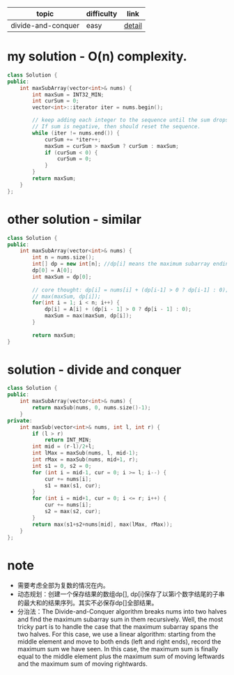 | topic | difficulty | link |
| ---   | ---        | ---  |
| divide-and-conquer | easy | [detail](https://leetcode.com/problems/maximum-subarray/) |

# my solution - O(n) complexity.
```c++
class Solution {
public:
    int maxSubArray(vector<int>& nums) {
        int maxSum = INT32_MIN;
        int curSum = 0;
        vector<int>::iterator iter = nums.begin();

        // keep adding each integer to the sequence until the sum drops below 0.
        // If sum is negative, then should reset the sequence.
        while (iter != nums.end()) {
            curSum += *iter++;
            maxSum = curSum > maxSum ? curSum : maxSum;
            if (curSum < 0) {
                curSum = 0;
            }
        }
        return maxSum;
    }
};
```

# other solution - similar
```c++
class Solution {
public:
    int maxSubArray(vector<int>& nums) {
        int n = nums.size();
        int[] dp = new int[n]; //dp[i] means the maximum subarray ending with A[i];
        dp[0] = A[0];
        int maxSum = dp[0];
        
        // core thought: dp[i] = nums[i] + (dp[i-1] > 0 ? dp[i-1] : 0);
        // max(maxSum, dp[i]);
        for(int i = 1; i < n; i++) {
            dp[i] = A[i] + (dp[i - 1] > 0 ? dp[i - 1] : 0);
            maxSum = max(maxSum, dp[i]);
        }
        
        return maxSum;
}
```

# solution - divide and conquer
```c++
class Solution {
public:
    int maxSubArray(vector<int>& nums) {
        return maxSub(nums, 0, nums.size()-1);
    }
private:
    int maxSub(vector<int>& nums, int l, int r) {
        if (l > r)
            return INT_MIN;
        int mid = (r-l)/2+l;
        int lMax = maxSub(nums, l, mid-1);
        int rMax = maxSub(nums, mid+1, r);
        int s1 = 0, s2 = 0;
        for (int i = mid-1, cur = 0; i >= l; i--) {
            cur += nums[i];
            s1 = max(s1, cur);
        }
        for (int i = mid+1, cur = 0; i <= r; i++) {
            cur += nums[i];
            s2 = max(s2, cur);
        }
        return max(s1+s2+nums[mid], max(lMax, rMax));
    }
};
```


# note
- 需要考虑全部为复数的情况在内。
- 动态规划：创建一个保存结果的数组dp[], dp[i]保存了以第i个数字结尾的子串的最大和的结果序列。其实不必保存dp[]全部结果。
- 分治法：The Divide-and-Conquer algorithm breaks nums into two halves and find the maximum subarray sum in them recursively. Well, the most tricky part is to handle the case that the maximum subarray spans the two halves. For this case, we use a linear algorithm: starting from the middle element and move to both ends (left and right ends), record the maximum sum we have seen. In this case, the maximum sum is finally equal to the middle element plus the maximum sum of moving leftwards and the maximum sum of moving rightwards.